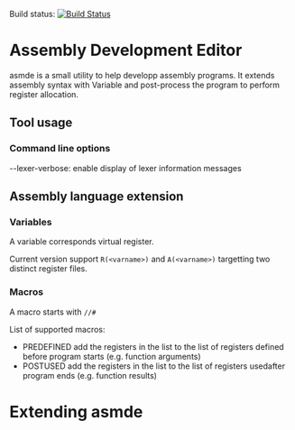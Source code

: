 Build status: [![Build Status](https://travis-ci.org/nibrunie/asmde.svg?branch=master)](https://travis-ci.org/nibrunie/asmde)

# Assembly Development Editor

asmde is a small utility to help developp assembly programs.
It extends assembly syntax with Variable and post-process the program to perform register allocation.

## Tool usage

### Command line options

--lexer-verbose: enable display of lexer information messages

## Assembly language extension

### Variables

A variable corresponds virtual register.

Current version support `R(<varname>)` and `A(<varname>)` targetting two distinct register files.

### Macros

A macro starts with `//#`

List of supported macros:
- PREDEFINED <list or registers>   add the registers in the list to the list of registers defined before program starts (e.g. function arguments)
- POSTUSED   <list of registers>   add the registers in the list to the list of registers usedafter program ends (e.g. function results)

# Extending asmde
